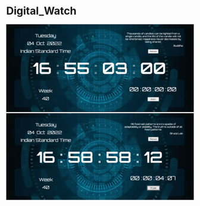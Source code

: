 # Digital_Watch

<img src="https://github.com/Durgashankar001/Digital_Watch/blob/main/images/image1.png" alt=""/>
<img src="https://github.com/Durgashankar001/Digital_Watch/blob/main/images/image2.png" alt=""/>
